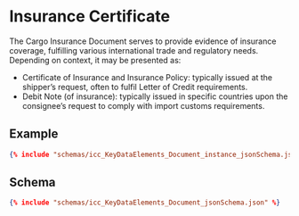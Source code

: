 # Insurance Certificate
The Cargo Insurance Document serves to provide evidence of insurance coverage, fulfilling various international trade and regulatory needs. Depending on context, it may be presented as:

- Certificate of Insurance and Insurance Policy: typically issued at the shipper’s request, often to fulfil Letter of Credit requirements.
- Debit Note (of insurance): typically issued in specific countries upon the consignee’s request to comply with import customs requirements.

## Example
```json
{% include "schemas/icc_KeyDataElements_Document_instance_jsonSchema.json" %}
```

## Schema
```json
{% include "schemas/icc_KeyDataElements_Document_jsonSchema.json" %}
```

